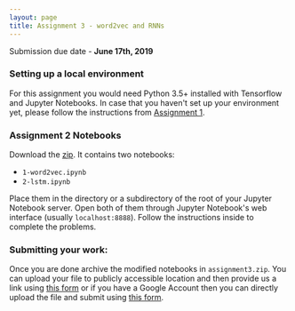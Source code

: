 ```yaml
---
layout: page
title: Assignment 3 - word2vec and RNNs
---
```

Submission due date - **June 17th, 2019**


### Setting up a local environment

For this assignment you would need Python 3.5+ installed with Tensorflow
and Jupyter Notebooks. In case that you haven't set up your environment yet,
please follow the instructions from [Assignment 1](/assignments/2019/assignment1/).

### Assignment 2 Notebooks
Download the [zip](https://drive.google.com/open?id=1CuoMXrEo3GnHmqtzRP0lvax8THPUjBKE).
It contains two notebooks:

- `1-word2vec.ipynb`
- `2-lstm.ipynb`

Place them in the directory or a subdirectory of the root of your Jupyter
Notebook server. Open both of them through Jupyter Notebook's web interface
(usually `localhost:8888`). Follow the instructions inside to complete the
problems.

### Submitting your work:

Once you are done archive the modified notebooks in `assignment3.zip`. You can
upload your file to publicly accessible location and
then provide us a link using [this form](https://forms.gle/ckhXAqPJgZBaDocd8)
or if you have a Google Account then you can directly upload the file and submit
using [this form](https://forms.gle/nWesyx76u87iNebx5).
